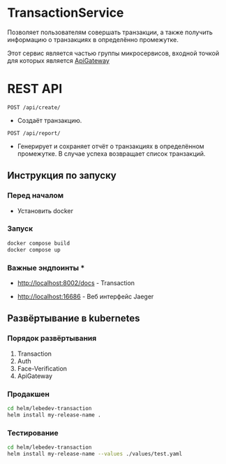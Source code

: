 # TransactionService

Позволяет пользователям совершать транзакции, а также получить информацию о транзакциях в определённо промежутке.

Этот сервис является частью группы микросервисов, входной точкой для которых является [ApiGateway](https://github.com/KoTBegemoTT/ApiGateway)

# REST API

`POST /api/create/`

- Создаёт транзакцию.

`POST /api/report/`

- Генерирует и сохраняет отчёт о транзакциях в определённом промежутке. В случае успеха возвращает список транзакций.

## Инструкция по запуску

### Перед началом

* Установить docker

### Запуск

```bash
docker compose build
docker compose up
```

### Важные эндпоинты *
* [http://localhost:8002/docs](http://localhost:8002/docs) - Transaction

* [http://localhost:16686](http://localhost:16686) - Веб интерфейс Jaeger

## Развёртывание в kubernetes

### Порядок развёртывания

1. Transaction
2. Auth
3. Face-Verification
4. ApiGateway

### Продакшен

```bash
cd helm/lebedev-transaction
helm install my-release-name .
```

### Тестирование

```bash
cd helm/lebedev-transaction
helm install my-release-name --values ./values/test.yaml
```